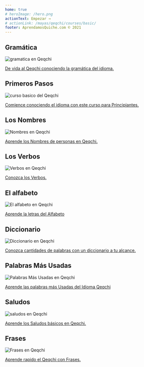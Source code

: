 ```yaml
---
home: true
# heroImage: /hero.png
actionText: Empezar →
# actionLink: /mayas/qeqchi/courses/basic/
footer: AprendamosQuiche.com © 2021 
---
```


<div class="features">
  <div class="feature">
    <h2>Gramática </h2>
    <img src="/home/grammar.jpg" alt="gramatica en Qeqchi">
    <p><a href="/mayas/qeqchi/grammar_qeqchi/alphabet_qeqchi/">De vida al Qeqchi conociendo la gramática del idioma.</a></p>
  </div>
  <div class="feature">
    <h2>Primeros Pasos</h2>
    <img src="/home/courses.jpg" alt="curso basico del Qeqchi">
    <p><a href="/mayas/qeqchi/courses_qeqchi/basic_qeqchi/">Comience conociendo el idioma con este curso para Principiantes.</a></p>
  </div>
  <div class="feature">
    <h2>Los Nombres</h2>
    <img src="/home/people.jpg" alt="Nombres en Qeqchi">
    <p><a href="/mayas/qeqchi/vocabulary_qeqchi/people_qeqchi/">Aprende los Nombres de personas en Qeqchi.</a></p>
  </div>
   <div class="feature">
    <h2>Los Verbos </h2>
    <img src="/home/verbs.png" alt="Verbos en Qeqchi">
    <p><a href="/mayas/qeqchi/grammar_qeqchi/verbs_qeqchi/">Conozca los Verbos.</a></p>
  </div>
  <div class="feature">
    <h2>El alfabeto</h2>
    <img src="/home/alphabet.jpg" alt="El alfabeto en Qeqchi">
    <p><a href="/mayas/qeqchi/grammar_qeqchi/alphabet_qeqchi/">Aprende la letras del Alfabeto</a></p>
  </div>
     <div class="feature">
    <h2>Diccionario</h2>
    <img src="/home/dictionary.jpg" alt="Diccionario en Qeqchi">
    <p><a href="/mayas/qeqchi/dictionary_qeqchi/">Conozca cantidades de palabras con un diccionario a tu alcance.</a></p>
  </div>
  <div class="feature">
    <h2>Palabras Más Usadas</h2>
    <img src="/home/more_used.jpg" alt="Palabras Más Usadas en Qeqchi">
    <p><a href="/mayas/qeqchi/vocabulary_qeqchi/more_used_qeqchi/">Aprende las palabras más Usadas del Idioma Qeqchi</a></p>
  </div>
    <div class="feature">
    <h2>Saludos</h2>
    <img src="/home/greetings.jpg" alt="saludos en Qeqchi">
    <p><a href="/mayas/qeqchi/vocabulary_qeqchi/greetings_qeqchi/">Aprende los Saludos básicos en Qeqchi.</a></p>
  </div>
   <div class="feature">
    <h2>Frases</h2>
    <img src="/home/phrases.jpg" alt="Frases en Qeqchi">
    <p><a href="/mayas/qeqchi/vocabulary_qeqchi/phrases_qeqchi/">Aprende rapido el Qeqchi con Frases.</a></p>
  </div>
</div>

<!-- <counter/> -->